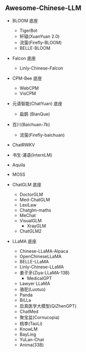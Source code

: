 ## Awesome-Chinese-LLM

* BLOOM 底座
  * TigerBot
  * 轩辕(XuanYuan 2.0)
  * 流萤(Firefly-BLOOM)
  * BELLE-BLOOM

* Falcon 底座
  * Linly-Chinese-Falcon

* CPM-Bee 底座
  * WebCPM
  * VisCPM

* 元语智能(ChatYuan) 底座
  * 扁鹊 (BianQue)

* 百川(Baichuan-7b)
  * 流萤(Firefly-baichuan)

* ChatRWKV

* 书生·浦语(InternLM)

* Aquila

* MOSS

* ChatGLM 底座
  * DoctorGLM
  * Med-ChatGLM
  * LexiLaw
  * Chatglm-maths
  * MeChat
  * VisualGLM
    * XrayGLM
  * ChatGLM2

* LLaMA 底座
  * Chinese-LLaMA-Alpaca
  * OpenChineseLLaMA
  * BELLE-LLaMA
  * Linly-Chinese-LLaMA
  * 姜子牙(Ziya-LLaMA-13B)
    * MedicalGPT
  * Lawyer LLaMA
  * 骆驼(Luotuo)
  * Panda
  * BiLLa
  * 启真医学大模型(QiZhenGPT)
  * ChatMed
  * 聚宝盆(Cornucopia)
  * 桃李(TaoLi)
  * KnowLM
  * BayLing
  * YuLan-Chat
  * Anima(33B)
